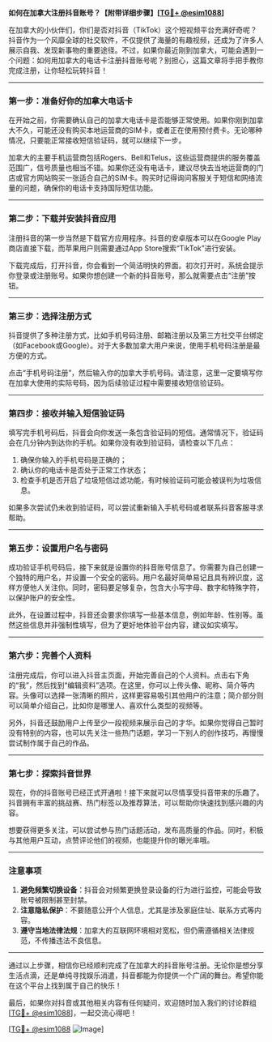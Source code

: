**如何在加拿大注册抖音账号？【附带详细步骤】[[TG💪+ @esim1088](https://t.me/s/esim1088)]**

在加拿大的小伙伴们，你们是否对抖音（TikTok）这个短视频平台充满好奇呢？抖音作为一个风靡全球的社交软件，不仅提供了海量的有趣视频，还成为了许多人展示自我、发现新事物的重要途径。不过，如果你最近刚到加拿大，可能会遇到一个问题：如何用加拿大的电话卡注册抖音账号呢？别担心，这篇文章将手把手教你完成注册，让你轻松玩转抖音！

---

### **第一步：准备好你的加拿大电话卡**

在开始之前，你需要确认自己的加拿大电话卡是否能够正常使用。如果你刚到加拿大不久，可能还没有购买本地运营商的SIM卡，或者正在使用预付费卡。无论哪种情况，只要能正常接收短信验证码，就可以继续下一步。

加拿大的主要手机运营商包括Rogers、Bell和Telus，这些运营商提供的服务覆盖范围广，信号质量也相当不错。如果你还没有电话卡，建议尽快去当地运营商的门店或官方网站购买一张适合自己的SIM卡。购买时记得询问客服关于短信和网络流量的问题，确保你的电话卡支持国际短信功能。

---

### **第二步：下载并安装抖音应用**

注册抖音的第一步当然是下载官方应用程序。抖音的安卓版本可以在Google Play商店直接下载，而苹果用户则需要通过App Store搜索“TikTok”进行安装。

下载完成后，打开抖音，你会看到一个简洁明快的界面。初次打开时，系统会提示你登录或注册账号。如果你想创建一个新的抖音账号，那么就需要点击“注册”按钮。

---

### **第三步：选择注册方式**

抖音提供了多种注册方式，比如手机号码注册、邮箱注册以及第三方社交平台绑定（如Facebook或Google）。对于大多数加拿大用户来说，使用手机号码注册是最方便的方式。

点击“手机号码注册”，然后输入你的加拿大手机号码。请注意，这里一定要填写你在加拿大使用的实际号码，因为后续验证过程中需要接收短信验证码。

---

### **第四步：接收并输入短信验证码**

填写完手机号码后，抖音会向你发送一条包含验证码的短信。通常情况下，验证码会在几分钟内到达你的手机。如果你没有收到验证码，请检查以下几点：

1. 确保你输入的手机号码是正确的；
2. 确认你的电话卡是否处于正常工作状态；
3. 检查手机是否开启了垃圾短信过滤功能，有时候验证码可能会被误判为垃圾信息。

如果多次尝试仍未收到验证码，可以尝试重新输入手机号码或者联系抖音客服寻求帮助。

---

### **第五步：设置用户名与密码**

成功验证手机号码后，接下来就是设置你的抖音账号信息了。你需要为自己创建一个独特的用户名，并设置一个安全的密码。用户名最好简单易记且具有辨识度，这样方便他人关注你。同时，密码要足够复杂，包含大小写字母、数字和特殊字符，以保护账户的安全性。

此外，在设置过程中，抖音还会要求你填写一些基本信息，例如年龄、性别等。虽然这些信息并非强制性填写，但为了更好地体验平台内容，建议如实填写。

---

### **第六步：完善个人资料**

注册完成后，你可以进入抖音主页面，开始完善自己的个人资料。点击右下角的“我”，然后找到“编辑资料”选项。在这里，你可以上传头像、昵称、简介等内容。头像可以选择一张清晰的照片，这样更容易吸引其他用户的注意；简介部分则可以简单介绍自己，比如你是哪里人、喜欢什么类型的视频等。

另外，抖音还鼓励用户上传至少一段视频来展示自己的才华。如果你觉得自己暂时没有特别的内容，也可以先关注一些热门话题，学习一下别人的创作技巧，再慢慢尝试制作属于自己的作品。

---

### **第七步：探索抖音世界**

现在，你的抖音账号已经正式开通啦！接下来就可以尽情享受抖音带来的乐趣了。抖音拥有丰富的挑战赛、热门标签以及推荐算法，可以帮助你快速找到感兴趣的内容。

想要获得更多关注，可以尝试参与热门话题活动，发布高质量的作品。同时，积极与其他用户互动，点赞评论他们的视频，也能提升你的曝光率哦。

---

### **注意事项**

1. **避免频繁切换设备**：抖音会对频繁更换登录设备的行为进行监控，可能会导致账号被限制甚至封禁。
2. **注意隐私保护**：不要随意公开个人信息，尤其是涉及家庭住址、联系方式等内容。
3. **遵守当地法律法规**：加拿大的互联网环境相对宽松，但仍需遵循相关法律规范，不传播违法不良信息。

---

通过以上步骤，相信你已经顺利完成了在加拿大的抖音账号注册。无论你是想分享生活点滴，还是单纯寻找娱乐消遣，抖音都能为你提供一个广阔的舞台。希望你能在这个平台上找到属于自己的快乐！

最后，如果你对抖音或其他相关内容有任何疑问，欢迎随时加入我们的讨论群组[[TG💪+ @esim1088](https://t.me/s/esim1088)]，一起交流心得吧！

[[TG💪+ @esim1088](https://t.me/s/esim1088) ![Image](https://i.postimg.cc/4NQfJmqS/Snipaste-2025-05-13-00-14-12.png)]